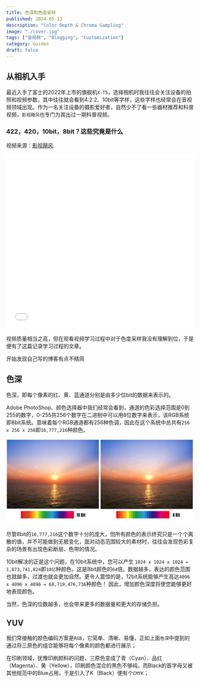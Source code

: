 ```yaml
---
title: 色深和色度采样
published: 2024-05-13
description: "Color Depth & Chroma Sampling"
image: "./cover.jpg"
tags: ["音视频", "Blogging", "Customization"]
category: Guides
draft: false
---
```


## 从相机入手

最近入手了富士的2022年上市的旗舰机`X-T5`，选择相机时我往往会关注设备的拍照和视频参数，其中往往就会看到4:2:2、10bit等字样，这些字样也经常会在音视频领域出现。作为一名关注设备的摄影爱好者，自然少不了看一些器材推荐和科普视频，`影视飓风`也专门为其出过一期科普视频。

### 422，420，10bit，8bit？这些究竟是什么
视频来源：[影视飓风](https://space.bilibili.com/946974).
<iframe width="100%" height="468" src="//player.bilibili.com/player.html?bvid=BV1ds411T7F4&p=1&autoplay=false" scrolling="no" border="0" frameborder="no" framespacing="0" allowfullscreen="true"> </iframe>

视频质量相当之高，但在观看视频学习过程中对于色度采样我没有理解到位，于是便有了这篇记录学习过程的文章。

开始发现自己写的博客有点不精简

## 色深
色深，即每个像素的红、黄、蓝通道分别是由多少位bit的数据来表示的。

Adobe PhotoShop、颜色选择器中我们经常会看到，通道的色彩选择范围是0到255的数字，0-255共256个数字在二进制中可以用8位数字来表示，该RGB系统即8bit系统。意味着每个RGB通道都有256种色调，因此在这个系统中总共有`256 x 256 x 256`即`16,777,216`种颜色。

![color depth](./color-depth.webp)

尽管8bit的`16,777,216`这个数字十分的庞大，但所有颜色的表示终究只是一个个离散的值，并不可能做到无极变化，面对动态范围较大的素材时，往往会发现色彩复杂的场景有出现色彩断层、色带的情况。

10bit解决的正是这个问题，在10bit系统中，您可以产生 `1024 x 1024 x 1024 = 1,073,741,824`即`10亿`种颜色，这是8bit颜色的`64`倍。数据越多，表达的颜色范围也就越多，过渡也就会更加自然。更令人震惊的是，12bit系统能够产生高达`4096 x 4096 x 4096 = 68,719,476,736`种颜色！ 因此，增加颜色深度将使您能够更好地表现颜色。

当然，色深的位数越多，也会带来更多的数据量和更大的存储负担。

## YUV
我们常接触的颜色编码方案是`RGB`，它简单、清晰、易懂，正如上面`色深`中提到的通过将三原色的组合能够将每个像素的颜色都进行展示；

在印刷领域，犹豫印刷颜料的问题，三原色变成了青（Cyan）、品红（Magenta）、黄（Yellow），印刷颜色混合的黑色不够纯，而Black的首字母又被其他规范中的Blue占用，于是引入了K（Black）便有个`CMYK`；

